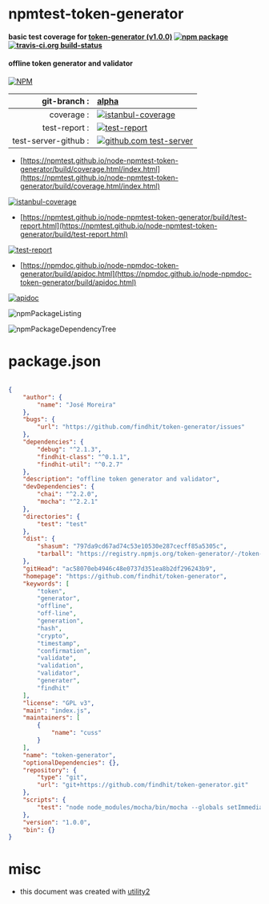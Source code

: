 # npmtest-token-generator

#### basic test coverage for  [token-generator (v1.0.0)](https://github.com/findhit/token-generator)  [![npm package](https://img.shields.io/npm/v/npmtest-token-generator.svg?style=flat-square)](https://www.npmjs.org/package/npmtest-token-generator) [![travis-ci.org build-status](https://api.travis-ci.org/npmtest/node-npmtest-token-generator.svg)](https://travis-ci.org/npmtest/node-npmtest-token-generator)

#### offline token generator and validator

[![NPM](https://nodei.co/npm/token-generator.png?downloads=true&downloadRank=true&stars=true)](https://www.npmjs.com/package/token-generator)

| git-branch : | [alpha](https://github.com/npmtest/node-npmtest-token-generator/tree/alpha)|
|--:|:--|
| coverage : | [![istanbul-coverage](https://npmtest.github.io/node-npmtest-token-generator/build/coverage.badge.svg)](https://npmtest.github.io/node-npmtest-token-generator/build/coverage.html/index.html)|
| test-report : | [![test-report](https://npmtest.github.io/node-npmtest-token-generator/build/test-report.badge.svg)](https://npmtest.github.io/node-npmtest-token-generator/build/test-report.html)|
| test-server-github : | [![github.com test-server](https://npmtest.github.io/node-npmtest-token-generator/GitHub-Mark-32px.png)](https://npmtest.github.io/node-npmtest-token-generator/build/app/index.html) | | build-artifacts : | [![build-artifacts](https://npmtest.github.io/node-npmtest-token-generator/glyphicons_144_folder_open.png)](https://github.com/npmtest/node-npmtest-token-generator/tree/gh-pages/build)|

- [https://npmtest.github.io/node-npmtest-token-generator/build/coverage.html/index.html](https://npmtest.github.io/node-npmtest-token-generator/build/coverage.html/index.html)

[![istanbul-coverage](https://npmtest.github.io/node-npmtest-token-generator/build/screenCapture.buildCi.browser.%252Ftmp%252Fbuild%252Fcoverage.lib.html.png)](https://npmtest.github.io/node-npmtest-token-generator/build/coverage.html/index.html)

- [https://npmtest.github.io/node-npmtest-token-generator/build/test-report.html](https://npmtest.github.io/node-npmtest-token-generator/build/test-report.html)

[![test-report](https://npmtest.github.io/node-npmtest-token-generator/build/screenCapture.buildCi.browser.%252Ftmp%252Fbuild%252Ftest-report.html.png)](https://npmtest.github.io/node-npmtest-token-generator/build/test-report.html)

- [https://npmdoc.github.io/node-npmdoc-token-generator/build/apidoc.html](https://npmdoc.github.io/node-npmdoc-token-generator/build/apidoc.html)

[![apidoc](https://npmdoc.github.io/node-npmdoc-token-generator/build/screenCapture.buildCi.browser.%252Ftmp%252Fbuild%252Fapidoc.html.png)](https://npmdoc.github.io/node-npmdoc-token-generator/build/apidoc.html)

![npmPackageListing](https://npmtest.github.io/node-npmtest-token-generator/build/screenCapture.npmPackageListing.svg)

![npmPackageDependencyTree](https://npmtest.github.io/node-npmtest-token-generator/build/screenCapture.npmPackageDependencyTree.svg)



# package.json

```json

{
    "author": {
        "name": "José Moreira"
    },
    "bugs": {
        "url": "https://github.com/findhit/token-generator/issues"
    },
    "dependencies": {
        "debug": "^2.1.3",
        "findhit-class": "^0.1.1",
        "findhit-util": "^0.2.7"
    },
    "description": "offline token generator and validator",
    "devDependencies": {
        "chai": "^2.2.0",
        "mocha": "^2.2.1"
    },
    "directories": {
        "test": "test"
    },
    "dist": {
        "shasum": "797da9cd67ad74c53e10530e287cecff85a5305c",
        "tarball": "https://registry.npmjs.org/token-generator/-/token-generator-1.0.0.tgz"
    },
    "gitHead": "ac58070eb4946c48e0737d351ea8b2df296243b9",
    "homepage": "https://github.com/findhit/token-generator",
    "keywords": [
        "token",
        "generator",
        "offline",
        "off-line",
        "generation",
        "hash",
        "crypto",
        "timestamp",
        "confirmation",
        "validate",
        "validation",
        "validator",
        "generater",
        "findhit"
    ],
    "license": "GPL v3",
    "main": "index.js",
    "maintainers": [
        {
            "name": "cuss"
        }
    ],
    "name": "token-generator",
    "optionalDependencies": {},
    "repository": {
        "type": "git",
        "url": "git+https://github.com/findhit/token-generator.git"
    },
    "scripts": {
        "test": "node node_modules/mocha/bin/mocha --globals setImmediate,clearImmediate --check-leaks --colors -t 10000 --reporter spec $(find test/* -name '*.test.js')"
    },
    "version": "1.0.0",
    "bin": {}
}
```



# misc
- this document was created with [utility2](https://github.com/kaizhu256/node-utility2)
